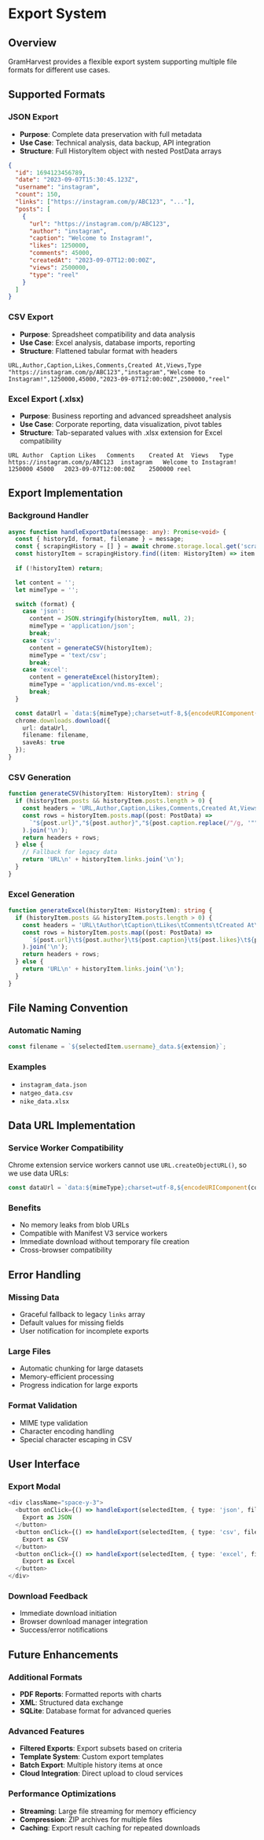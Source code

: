 # Export System

## Overview

GramHarvest provides a flexible export system supporting multiple file formats for different use cases.

## Supported Formats

### JSON Export
- **Purpose**: Complete data preservation with full metadata
- **Use Case**: Technical analysis, data backup, API integration
- **Structure**: Full HistoryItem object with nested PostData arrays

```json
{
  "id": 1694123456789,
  "date": "2023-09-07T15:30:45.123Z",
  "username": "instagram",
  "count": 150,
  "links": ["https://instagram.com/p/ABC123", "..."],
  "posts": [
    {
      "url": "https://instagram.com/p/ABC123",
      "author": "instagram",
      "caption": "Welcome to Instagram!",
      "likes": 1250000,
      "comments": 45000,
      "createdAt": "2023-09-07T12:00:00Z",
      "views": 2500000,
      "type": "reel"
    }
  ]
}
```

### CSV Export
- **Purpose**: Spreadsheet compatibility and data analysis
- **Use Case**: Excel analysis, database imports, reporting
- **Structure**: Flattened tabular format with headers

```csv
URL,Author,Caption,Likes,Comments,Created At,Views,Type
"https://instagram.com/p/ABC123","instagram","Welcome to Instagram!",1250000,45000,"2023-09-07T12:00:00Z",2500000,"reel"
```

### Excel Export (.xlsx)
- **Purpose**: Business reporting and advanced spreadsheet analysis
- **Use Case**: Corporate reporting, data visualization, pivot tables
- **Structure**: Tab-separated values with .xlsx extension for Excel compatibility

```
URL	Author	Caption	Likes	Comments	Created At	Views	Type
https://instagram.com/p/ABC123	instagram	Welcome to Instagram!	1250000	45000	2023-09-07T12:00:00Z	2500000	reel
```

## Export Implementation

### Background Handler
```typescript
async function handleExportData(message: any): Promise<void> {
  const { historyId, format, filename } = message;
  const { scrapingHistory = [] } = await chrome.storage.local.get('scrapingHistory');
  const historyItem = scrapingHistory.find((item: HistoryItem) => item.id === historyId);
  
  if (!historyItem) return;

  let content = '';
  let mimeType = '';

  switch (format) {
    case 'json':
      content = JSON.stringify(historyItem, null, 2);
      mimeType = 'application/json';
      break;
    case 'csv':
      content = generateCSV(historyItem);
      mimeType = 'text/csv';
      break;
    case 'excel':
      content = generateExcel(historyItem);
      mimeType = 'application/vnd.ms-excel';
      break;
  }

  const dataUrl = `data:${mimeType};charset=utf-8,${encodeURIComponent(content)}`;
  chrome.downloads.download({
    url: dataUrl,
    filename: filename,
    saveAs: true
  });
}
```

### CSV Generation
```typescript
function generateCSV(historyItem: HistoryItem): string {
  if (historyItem.posts && historyItem.posts.length > 0) {
    const headers = 'URL,Author,Caption,Likes,Comments,Created At,Views,Type\n';
    const rows = historyItem.posts.map((post: PostData) => 
      `"${post.url}","${post.author}","${post.caption.replace(/"/g, '""')}",${post.likes},${post.comments},"${post.createdAt}",${post.views || 0},"${post.type}"`
    ).join('\n');
    return headers + rows;
  } else {
    // Fallback for legacy data
    return 'URL\n' + historyItem.links.join('\n');
  }
}
```

### Excel Generation
```typescript
function generateExcel(historyItem: HistoryItem): string {
  if (historyItem.posts && historyItem.posts.length > 0) {
    const headers = 'URL\tAuthor\tCaption\tLikes\tComments\tCreated At\tViews\tType\n';
    const rows = historyItem.posts.map((post: PostData) => 
      `${post.url}\t${post.author}\t${post.caption}\t${post.likes}\t${post.comments}\t${post.createdAt}\t${post.views || 0}\t${post.type}`
    ).join('\n');
    return headers + rows;
  } else {
    return 'URL\n' + historyItem.links.join('\n');
  }
}
```

## File Naming Convention

### Automatic Naming
```typescript
const filename = `${selectedItem.username}_data.${extension}`;
```

### Examples
- `instagram_data.json`
- `natgeo_data.csv`
- `nike_data.xlsx`

## Data URL Implementation

### Service Worker Compatibility
Chrome extension service workers cannot use `URL.createObjectURL()`, so we use data URLs:

```typescript
const dataUrl = `data:${mimeType};charset=utf-8,${encodeURIComponent(content)}`;
```

### Benefits
- No memory leaks from blob URLs
- Compatible with Manifest V3 service workers
- Immediate download without temporary file creation
- Cross-browser compatibility

## Error Handling

### Missing Data
- Graceful fallback to legacy `links` array
- Default values for missing fields
- User notification for incomplete exports

### Large Files
- Automatic chunking for large datasets
- Memory-efficient processing
- Progress indication for large exports

### Format Validation
- MIME type validation
- Character encoding handling
- Special character escaping in CSV

## User Interface

### Export Modal
```typescript
<div className="space-y-3">
  <button onClick={() => handleExport(selectedItem, { type: 'json', filename: `${selectedItem.username}_data.json` })}>
    Export as JSON
  </button>
  <button onClick={() => handleExport(selectedItem, { type: 'csv', filename: `${selectedItem.username}_data.csv` })}>
    Export as CSV
  </button>
  <button onClick={() => handleExport(selectedItem, { type: 'excel', filename: `${selectedItem.username}_data.xlsx` })}>
    Export as Excel
  </button>
</div>
```

### Download Feedback
- Immediate download initiation
- Browser download manager integration
- Success/error notifications

## Future Enhancements

### Additional Formats
- **PDF Reports**: Formatted reports with charts
- **XML**: Structured data exchange
- **SQLite**: Database format for advanced queries

### Advanced Features
- **Filtered Exports**: Export subsets based on criteria
- **Template System**: Custom export templates
- **Batch Export**: Multiple history items at once
- **Cloud Integration**: Direct upload to cloud services

### Performance Optimizations
- **Streaming**: Large file streaming for memory efficiency
- **Compression**: ZIP archives for multiple files
- **Caching**: Export result caching for repeated downloads
